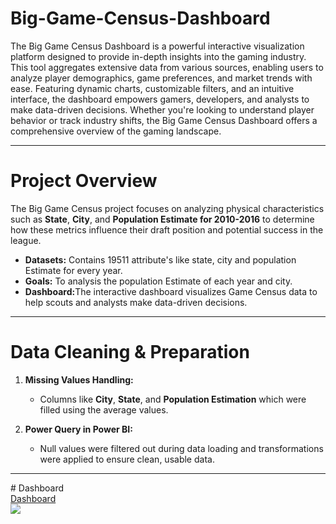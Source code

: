 # Big-Game-Census-Dashboard
The Big Game Census Dashboard is a powerful interactive visualization platform designed to provide in-depth insights into the gaming industry. This tool aggregates extensive data from various sources, enabling users to analyze player demographics, game preferences, and market trends with ease. Featuring dynamic charts, customizable filters, and an intuitive interface, the dashboard empowers gamers, developers, and analysts to make data-driven decisions. Whether you're looking to understand player behavior or track industry shifts, the Big Game Census Dashboard offers a comprehensive overview of the gaming landscape.<hr>

# Project Overview
<p>The Big Game Census project focuses on analyzing physical characteristics such as <b>State</b>, <b>City</b>, and <b>Population Estimate for 2010-2016</b> to determine how these metrics influence their draft position and potential success in the league.
<ul>
  <li><b>Datasets:</b> Contains 19511 attribute's like state, city and population Estimate for every year.</li>
  <li><b>Goals:</b> To analysis the population Estimate of each  year and city.</li>
  <li><b>Dashboard:</b>The interactive dashboard visualizes Game Census data to help scouts and analysts make data-driven decisions.</li>
</ul></p><hr>

#  Data Cleaning & Preparation
<ol dir="auto">
<li>
<p dir="auto"><strong>Missing Values Handling:</strong></p>
<ul dir="auto">
<li>Columns like <strong>City</strong>, <strong>State</strong>, and <strong>Population Estimation</strong> which were filled using the average values.</li>
</ul>
</li>
<li>
<p dir="auto"><strong>Power Query in Power BI:</strong></p>
<ul dir="auto">
<li>Null values were filtered out during data loading and transformations were applied to ensure clean, usable data.</li>
</ul>
</li>
</ol> <hr>
# Dashboard
<br>
<a href="https://github.com/Jai-sanjai/Big-Game-Census-Dashboard/blob/main/Task_2_screenshot.png"> Dashboard</a> <br>

<img src="https://github.com/user-attachments/assets/d33b87c7-8931-4951-86e3-f5fc11857570">








